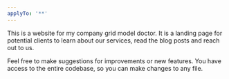 ```yaml
---
applyTo: '**'
---
```

This is a website for my company grid model doctor. 
It is a landing page for potential clients to learn about our services, read the blog posts and reach out to us.

Feel free to make suggestions for improvements or new features.
You have access to the entire codebase, so you can make changes to any file.